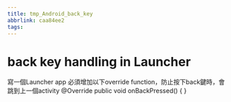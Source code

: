 ```yaml
---
title: tmp_Android_back_key
abbrlink: caa84ee2
tags:
---
```

back key handling in Launcher
===

寫一個Launcher app
必須增加以下override function，防止按下back鍵時，會跳到上一個activity
@Override
public void onBackPressed() {
}